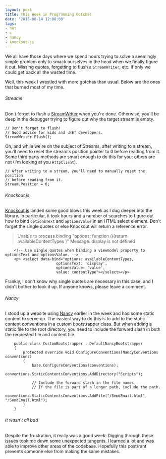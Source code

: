 ```yaml
---
layout: post
title: This Week in Programming Gotchas
date: '2015-08-14 12:08:00'
tags:
- net
- c
- nancy
- knockout-js
---
```


We all have those days where we spend hours trying to solve a seemingly simple problem only to smack ourselves in the head when we finally figure it out. Missing quotes, forgetting to flush a `StreamWriter`, etc. If only we could get back all the wasted time.

Well, this week I wrestled with more gotchas than usual. Below are the ones that burned most of my time.

###### Streams

Don't forget to flush a [StreamWriter](https://msdn.microsoft.com/en-us/library/system.io.streamwriter%28v=vs.110%29.aspx) when you're done. Otherwise, you'll be deep in the debugger trying to figure out why the target stream is empty.

```
// Don't forget to flush!
// Good advice for kids and .NET developers.
StreamWriter.Flush();
```

Oh, and while we're on the subject of Streams, after writing to a stream, you'll need to reset the stream's position pointer to 0 before reading from it. Some third party methods are smart enough to do this for you; others are not (I'm looking at you `HttpClient`).

```
// After writing to a stream, you'll need to manually reset the position
// before reading from it.
Stream.Position = 0;
```
###### Knockout.js

[Knockout.js](http://knockoutjs.com/) landed some good blows this week as I dug deeper into the library. In particular, it took hours and a number of searches to figure out how to bind `optionsText` and `optionsValue` in an HTML select element. Don't forget the single quotes or else Knockout will return a reference error.

>Unable to process binding "options: function (){return availableContentTypes }"
Message: display is not defined

```
    <!-- Use single quotes when binding a viewmodel property to optionsText and optionsValue. -->
    <p> <select data-bind="options: availableContentTypes,
                       optionsText: 'display',
                       optionsValue: 'value',
                       value: contentType"></select></p>
```

Frankly, I don't know why single quotes are necessary in this case, and I didn't bother to look it up. If anyone knows, please leave a comment.

###### Nancy

I stood up a website using [Nancy](http://nancyfx.org/) earlier in the week and had some static content to serve up. The easiest way to do this is to add to the static content conventions in a custom bootstrapper class. But when adding a static file to the root directory, you need to include the forward slash in both the requested file and content file.

```
    public class CustomBootstrapper : DefaultNancyBootstrapper
    {
        protected override void ConfigureConventions(NancyConventions conventions)
        {
            base.ConfigureConventions(conventions);
            conventions.StaticContentsConventions.AddDirectory("Scripts");

            // Include the forward slash in the file names.
            // If the file is part of a longer path, include the path.
            conventions.StaticContentsConventions.AddFile("/SendEmail.html", "/SendEmail.html");
        }
    }
```

###### It wasn't all bad

Despite the frustration, it really was a good week. Digging through these issues took me down some unexpected tangents. I learned a lot and was able to improve other areas of the codebase. Hopefully this post/rant prevents someone else from making the same mistakes.